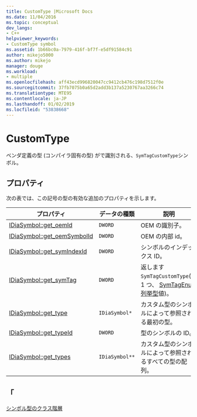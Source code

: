 ```yaml
---
title: CustomType |Microsoft Docs
ms.date: 11/04/2016
ms.topic: conceptual
dev_langs:
- C++
helpviewer_keywords:
- CustomType symbol
ms.assetid: 1b66bc0a-7979-416f-bf7f-e5df91584c91
author: mikejo5000
ms.author: mikejo
manager: douge
ms.workload:
- multiple
ms.openlocfilehash: aff43ecd996820047cc9412cb476c198d7512f0e
ms.sourcegitcommit: 37fb7075b0a65d2add3b137a5230767aa3266c74
ms.translationtype: MTE95
ms.contentlocale: ja-JP
ms.lasthandoff: 01/02/2019
ms.locfileid: "53838668"
---
```

# <a name="customtype"></a>CustomType
ベンダ定義の型 (コンパイラ固有の型) がで識別される、`SymTagCustomType`シンボル。  
  
## <a name="properties"></a>プロパティ  
 次の表では、この記号の型の有効な追加のプロパティを示します。  
  
|プロパティ|データの種類|説明|  
|--------------|---------------|-----------------|  
|[IDiaSymbol::get_oemId](../../debugger/debug-interface-access/idiasymbol-get-oemid.md)|`DWORD`|OEM の識別子。|  
|[IDiaSymbol::get_oemSymbolId](../../debugger/debug-interface-access/idiasymbol-get-oemsymbolid.md)|`DWORD`|OEM の内部 id。|  
|[IDiaSymbol::get_symIndexId](../../debugger/debug-interface-access/idiasymbol-get-symindexid.md)|`DWORD`|シンボルのインデックス ID。|  
|[IDiaSymbol::get_symTag](../../debugger/debug-interface-access/idiasymbol-get-symtag.md)|`DWORD`|返します`SymTagCustomType`(の 1 つ、 [SymTagEnum 列挙型](../../debugger/debug-interface-access/symtagenum.md)値)。|  
|[IDiaSymbol::get_type](../../debugger/debug-interface-access/idiasymbol-get-type.md)|`IDiaSymbol*`|カスタム型のシンボルによって参照される最初の型。|  
|[IDiaSymbol::get_typeId](../../debugger/debug-interface-access/idiasymbol-get-typeid.md)|`DWORD`|型のシンボルの ID。|  
|[IDiaSymbol::get_types](../../debugger/debug-interface-access/idiasymbol-get-types.md)|`IDiaSymbol**`|カスタム型のシンボルによって参照されるすべての型の配列。|  
  
## <a name="see-also"></a>「  
 [シンボル型のクラス階層](../../debugger/debug-interface-access/class-hierarchy-of-symbol-types.md)